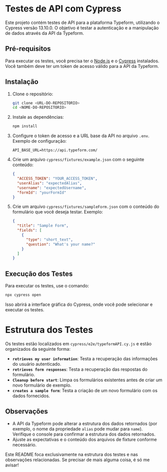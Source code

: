 # Testes de API com Cypress

Este projeto contém testes de API para a plataforma Typeform, utilizando o Cypress versão 13.10.0. O objetivo é testar a autenticação e a manipulação de dados através da API da Typeform.

## Pré-requisitos

Para executar os testes, você precisa ter o [Node.js](https://nodejs.org/) e o [Cypress](https://www.cypress.io/) instalados. Você também deve ter um token de acesso válido para a API da Typeform.

## Instalação

1. Clone o repositório:
    ```bash
    git clone <URL-DO-REPOSITORIO>
    cd <NOME-DO-REPOSITORIO>
    ```

2. Instale as dependências:
    ```bash
    npm install
    ```

3. Configure o token de acesso e a URL base da API no arquivo `.env`. Exemplo de configuração:
    ```env
    API_BASE_URL=https://api.typeform.com/
    ```

4. Crie um arquivo `cypress/fixtures/example.json` com o seguinte conteúdo:
    ```json
    {
      "ACCESS_TOKEN": "YOUR_ACCESS_TOKEN",
      "userAlias": "expectedAlias",
      "username": "expectedUsername",
      "formId": "yourFormId"
    }
    ```

5. Crie um arquivo `cypress/fixtures/sampleForm.json` com o conteúdo do formulário que você deseja testar. Exemplo:
    ```json
    {
      "title": "Sample Form",
      "fields": [
        {
          "type": "short_text",
          "question": "What's your name?"
        }
      ]
    }
    ```

## Execução dos Testes

Para executar os testes, use o comando:
```bash
npx cypress open
```
Isso abrirá a interface gráfica do Cypress, onde você pode selecionar e executar os testes.

# Estrutura dos Testes

Os testes estão localizados em `cypress/e2e/typeformAPI.cy.js` e estão organizados da seguinte forma:

- **`retrieves my user information`**: Testa a recuperação das informações do usuário autenticado.
- **`retrieves form responses`**: Testa a recuperação das respostas do formulário.
- **`Cleanup before start`**: Limpa os formulários existentes antes de criar um novo formulário de exemplo.
- **`creates a sample form`**: Testa a criação de um novo formulário com os dados fornecidos.

## Observações

- A API da Typeform pode alterar a estrutura dos dados retornados (por exemplo, o nome da propriedade `alias` pode mudar para `name`). Verifique o console para confirmar a estrutura dos dados retornados.
- Ajuste as expectativas e o conteúdo dos arquivos de fixture conforme necessário.


Este README foca exclusivamente na estrutura dos testes e nas observações relacionadas. Se precisar de mais alguma coisa, é só me avisar!
